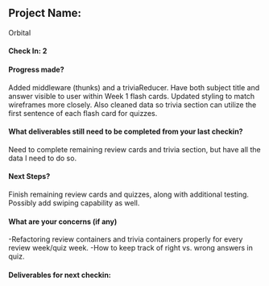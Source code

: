 ## Project Name:

Orbital

#### Check In: 2


#### Progress made?

Added middleware (thunks) and a triviaReducer. Have both subject title and answer visible to user within Week 1 flash cards. Updated styling to match wireframes more closely. Also cleaned data so trivia section can utilize the first sentence of each flash card for quizzes. 

#### What deliverables still need to be completed from your last checkin?

Need to complete remaining review cards and trivia section, but have all the data I need to do so.

#### Next Steps?

Finish remaining review cards and quizzes, along with additional testing. Possibly add swiping capability as well.

#### What are your concerns (if any)

-Refactoring review containers and trivia containers properly for every review week/quiz week.
-How to keep track of right vs. wrong answers in quiz.


#### Deliverables for next checkin:

